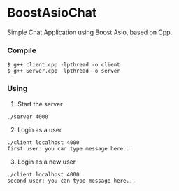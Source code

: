 # BoostAsioChat

Simple Chat Application using Boost Asio, based on Cpp.

### Compile 

```
$ g++ client.cpp -lpthread -o client
$ g++ Server.cpp -lpthread -o server
```

### Using

1. Start the server
```
./server 4000
```
2. Login as a user

```
./client localhost 4000
first user: you can type message here...
```

3. Login as a new user

```
./client localhost 4000
second user: you can type message here...
```

